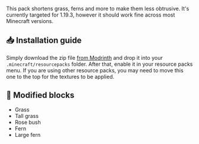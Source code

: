 This pack shortens grass, ferns and more to make them less obtrusive. It's currently targeted for 1.19.3, however it should work fine across most Minecraft versions.

## 📥 Installation guide

Simply download the zip file [from Modrinth](https://modrinth.com/resourcepack/unobtrusive-grass) and drop it into your `.minecraft/resourcepacks` folder. After that, enable it in your resource packs menu. If you are using other resource packs, you may need to move this one to the top for the textures to be applied.

## 🔧 Modified blocks

- Grass
- Tall grass
- Rose bush
- Fern
- Large fern
